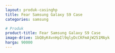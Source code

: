 ```yaml
---
layout: produk-casinghp
title: Fear Samsung Galaxy S9 Case
categories: samsung

# Produk
product-title: Fear Samsung Galaxy S9 Case
image-drive: 1bQ8yK4vnHpIl9qlyDcCKFmAjW251MAyk
harga: 90000
---
```

